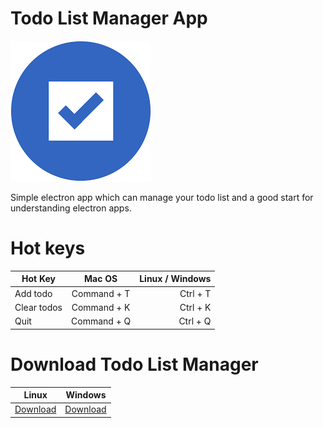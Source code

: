 # Todo List Manager App
![alt text](https://github.com/Nima-Ra/todo-electron/blob/master/assets/png/icon.png "Logo")

Simple electron app which can manage your todo list and a good start for understanding electron apps.

# Hot keys
| Hot Key       | Mac OS        |Linux / Windows  |
| ------------- |:-------------:| ---------------:|
| Add todo      | Command + T   | Ctrl + T        |
| Clear todos   | Command + K   | Ctrl + K        |
| Quit          | Command + Q   | Ctrl + Q        |

# Download Todo List Manager

| Linux   | Windows |
| ------- | ----- |
| [Download](https://github.com/Nima-Ra/todo-electron/releases/download/1.0.0/Todo-v1.0-linux-x64.tar.xz) | [Download](https://github.com/Nima-Ra/todo-electron/releases/download/1.0.0/Todo-v1.0-Win32.tar.xz) |

